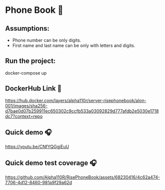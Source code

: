 # Phone Book :memo:

## Assumptions:
- Phone number can be only digits.
- First name and last name can be only with letters and digits.

## Run the project:
docker-compose up

## DockerHub Link :whale:
https://hub.docker.com/layers/alpha110r/server-risephonebook/alon-001/images/sha256-d7bae0d07b259911ec650302c9ccfb533a03092829d777afdb2e5030e1718dc7?context=repo

## Quick demo :headphones:
https://youtu.be/CNfYQGgjEuU

## Quick demo test coverage :headphones:
https://github.com/Alpha110R/RisePhoneBook/assets/68230416/4c62a474-7706-4d12-8460-981a9f29a62d
